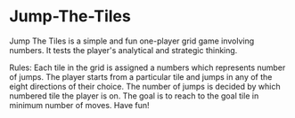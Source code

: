 # Jump-The-Tiles
Jump The Tiles is a simple and fun one-player grid game involving numbers. It tests the player's analytical and strategic thinking.

Rules:
Each tile in the grid is assigned a numbers which represents number of jumps.
The player starts from a particular tile and jumps in any of the eight directions of their choice.
The number of jumps is decided by which numbered tile the player is on.
The goal is to reach to the goal tile in minimum number of moves.
Have fun!
